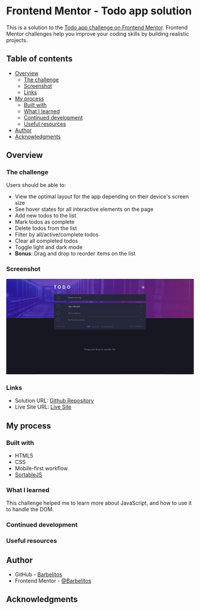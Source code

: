 # Frontend Mentor - Todo app solution

This is a solution to the [Todo app challenge on Frontend Mentor](https://www.frontendmentor.io/challenges/todo-app-Su1_KokOW). Frontend Mentor challenges help you improve your coding skills by building realistic projects.

## Table of contents

- [Overview](#overview)
  - [The challenge](#the-challenge)
  - [Screenshot](#screenshot)
  - [Links](#links)
- [My process](#my-process)
  - [Built with](#built-with)
  - [What I learned](#what-i-learned)
  - [Continued development](#continued-development)
  - [Useful resources](#useful-resources)
- [Author](#author)
- [Acknowledgments](#acknowledgments)

## Overview

### The challenge

Users should be able to:

- View the optimal layout for the app depending on their device's screen size
- See hover states for all interactive elements on the page
- Add new todos to the list
- Mark todos as complete
- Delete todos from the list
- Filter by all/active/complete todos
- Clear all completed todos
- Toggle light and dark mode
- **Bonus**: Drag and drop to reorder items on the list

### Screenshot

![](./screenshot.jpg)

### Links

- Solution URL: [Github Repository](https://github.com/Barbelitos/FrontEndMentor-ToDoApp)
- Live Site URL: [Live Site](https://barbelitos.github.io/FrontEndMentor-ToDoApp/)

## My process

### Built with

- HTML5
- CSS
- Mobile-first workflow
- [SortableJS](https://www.npmjs.com/package/sortablejs)

### What I learned

This challenge helped me to learn more about JavaScript, and how to use it to handle the DOM.

### Continued development

### Useful resources

## Author

- GitHub - [Barbelitos](https://github.com/Barbelitos)
- Frontend Mentor - [@Barbelitos](https://www.frontendmentor.io/profile/Barbelitos)

## Acknowledgments
